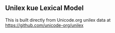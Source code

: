 Unilex kue Lexical Model
----------------------

This is built directly from Unicode.org unilex data at
https://github.com/unicode-org/unilex
